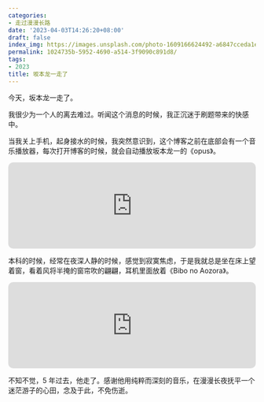 ```yaml
---
categories:
- 走过漫漫长路
date: '2023-04-03T14:26:20+08:00'
draft: false
index_img: https://images.unsplash.com/photo-1609166624492-a6847cceda1e?ixlib=rb-4.0.3&q=50&fm=webp&crop=entropy&cs=srgb&width=400&fmt=webp
permalink: 1024735b-5952-4690-a514-3f9090c891d8/
tags:
- 2023
title: 坂本龙一走了
---
```

今天，坂本龙一走了。

我很少为一个人的离去难过。听闻这个消息的时候，我正沉迷于刷题带来的快感中。

当我关上手机，起身接水的时候，我突然意识到，这个博客之前在底部会有一个音乐播放器，每次打开博客的时候，就会自动播放坂本龙一的《opus》。

<iframe allow="autoplay *; encrypted-media *; fullscreen *; clipboard-write" frameborder="0" height="175" style="width:100%;max-width:660px;overflow:hidden;border-radius:10px;" sandbox="allow-forms allow-popups allow-same-origin allow-scripts allow-storage-access-by-user-activation allow-top-navigation-by-user-activation" src="https://embed.music.apple.com/cn/album/opus/1497637116?i=1497637118&theme=light"></iframe>

本科的时候，经常在夜深人静的时候，感觉到寂寞焦虑，于是我就总是坐在床上望着窗，看着风将半掩的窗帘吹的翩翩，耳机里面放着《Bibo no Aozora》。

<iframe allow="autoplay *; encrypted-media *; fullscreen *; clipboard-write" frameborder="0" height="175" style="width:100%;max-width:660px;overflow:hidden;border-radius:10px;" sandbox="allow-forms allow-popups allow-same-origin allow-scripts allow-storage-access-by-user-activation allow-top-navigation-by-user-activation" src="https://embed.music.apple.com/cn/album/%E7%BE%8E%E8%B2%8C%E3%81%AE%E9%9D%92%E7%A9%BA-bibo-no-aozora-instrumental/400431557?i=400431590&theme=light"></iframe>

不知不觉，5 年过去，他走了。感谢他用纯粹而深刻的音乐，在漫漫长夜抚平一个迷茫游子的心田，念及于此，不免伤逝。
